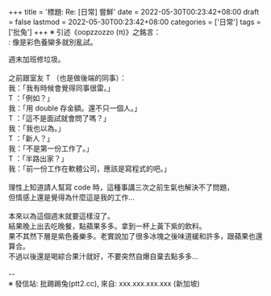 +++
title = '標題: Re: [日常] 嘗鮮'
date = 2022-05-30T00:23:42+08:00
draft = false
lastmod = 2022-05-30T00:23:42+08:00
categories = ['日常']
tags = ['批兔']
+++
※ 引述《oopzzozzo (π)》之銘言：<br>
: 像是彩色養欒多就別亂試。<br>

週末加班修垃圾。<br>
<br>
之前跟室友 T （也是做後端的同事）：<br>
我：「我有時候會覺得同事很雷。」<br>
T ：「例如？」<br>
我：「用 double 存金額。還不只一個人。」<br>
T ：「這不是面試就會問了嗎？」<br>
我：「我也以為。」<br>
T ：「新人？」<br>
我：「不是第一份工作了。」<br>
T ：「半路出家？」<br>
我：「前一份工作在軟體公司，應該是寫程式的吧。」<br>
<br>
理性上知道請人幫寫 code 時，這種事講三次之前生氣也解決不了問題，<br>
但情感上還是覺得為什麼這是我的工作…<br>
<br>
本來以為這個週末就要這樣沒了。<br>
結果晚上出去吃晚餐，點蘋果多多。拿到一杯上黃下紫的飲料。<br>
果不其然下層是紫色養樂多。老實說加了很多冰塊之後味道緩和許多，跟蘋果也還算合。<br>
不過以後還是喝綜合果汁就好，不要突然自爆自棄去點多多…<br>
<br>
--<br>
※ 發信站: 批踢踢兔(ptt2.cc), 來自: xxx.xxx.xxx.xxx (新加坡)<br>
